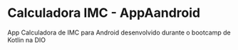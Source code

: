 # Calculadora IMC - AppAandroid
App Calculadora de IMC para Android desenvolvido durante o bootcamp de Kotlin na DIO

